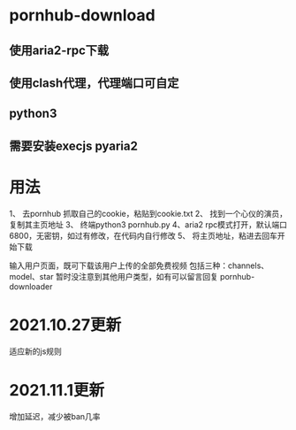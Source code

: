 # pornhub-download

## 使用aria2-rpc下载
## 使用clash代理，代理端口可自定
## python3
## 需要安装execjs pyaria2

# 用法 
1、 去pornhub 抓取自己的cookie，粘贴到cookie.txt
2、 找到一个心仪的演员，复制其主页地址
3、 终端python3 pornhub.py
4、aria2 rpc模式打开，默认端口6800，无密钥，如过有修改，在代码内自行修改
5、 将主页地址，粘进去回车开始下载



输入用户页面，既可下载该用户上传的全部免费视频
包括三种：channels、model、star
暂时没注意到其他用户类型，如有可以留言回复
pornhub-downloader

# 2021.10.27更新
适应新的js规则

# 2021.11.1更新
增加延迟，减少被ban几率
